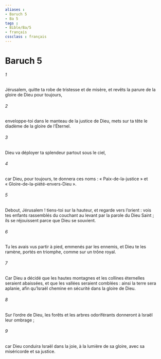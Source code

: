 ```yaml
---
aliases : 
- Baruch 5
- Ba 5
tags : 
- Bible/Ba/5
- français
cssclass : français
---
```


# Baruch 5

###### 1
Jérusalem, quitte ta robe de tristesse et de misère,
et revêts la parure de la gloire de Dieu pour toujours,
###### 2
enveloppe-toi dans le manteau de la justice de Dieu,
mets sur ta tête le diadème de la gloire de l’Éternel.
###### 3
Dieu va déployer ta splendeur partout sous le ciel,
###### 4
car Dieu, pour toujours, te donnera ces noms :
« Paix-de-la-justice »
et « Gloire-de-la-piété-envers-Dieu ».
###### 5
Debout, Jérusalem ! tiens-toi sur la hauteur,
et regarde vers l’orient :
vois tes enfants rassemblés du couchant au levant
par la parole du Dieu Saint ;
ils se réjouissent parce que Dieu se souvient.
###### 6
Tu les avais vus partir à pied,
emmenés par les ennemis,
et Dieu te les ramène, portés en triomphe,
comme sur un trône royal.
###### 7
Car Dieu a décidé
que les hautes montagnes et les collines éternelles seraient abaissées,
et que les vallées seraient comblées :
ainsi la terre sera aplanie,
afin qu’Israël chemine en sécurité
dans la gloire de Dieu.
###### 8
Sur l’ordre de Dieu,
les forêts et les arbres odoriférants
donneront à Israël leur ombrage ;
###### 9
car Dieu conduira Israël dans la joie,
à la lumière de sa gloire,
avec sa miséricorde et sa justice.
